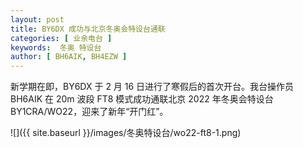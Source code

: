 ```yaml
---
layout: post
title: BY6DX 成功与北京冬奥会特设台通联
categories: [ 业余电台 ]
keywords:  冬奥 特设台
author: [ BH6AIK, BH4EZW ]
---
```


新学期在即，BY6DX 于 2 月 16 日进行了寒假后的首次开台。我台操作员 BH6AIK 在 20m 波段 FT8 模式成功通联北京 2022 年冬奥会特设台 BY1CRA/WO22，迎来了新年“开门红”。

![]({{ site.baseurl }}/images/冬奥特设台/wo22-ft8-1.png)
